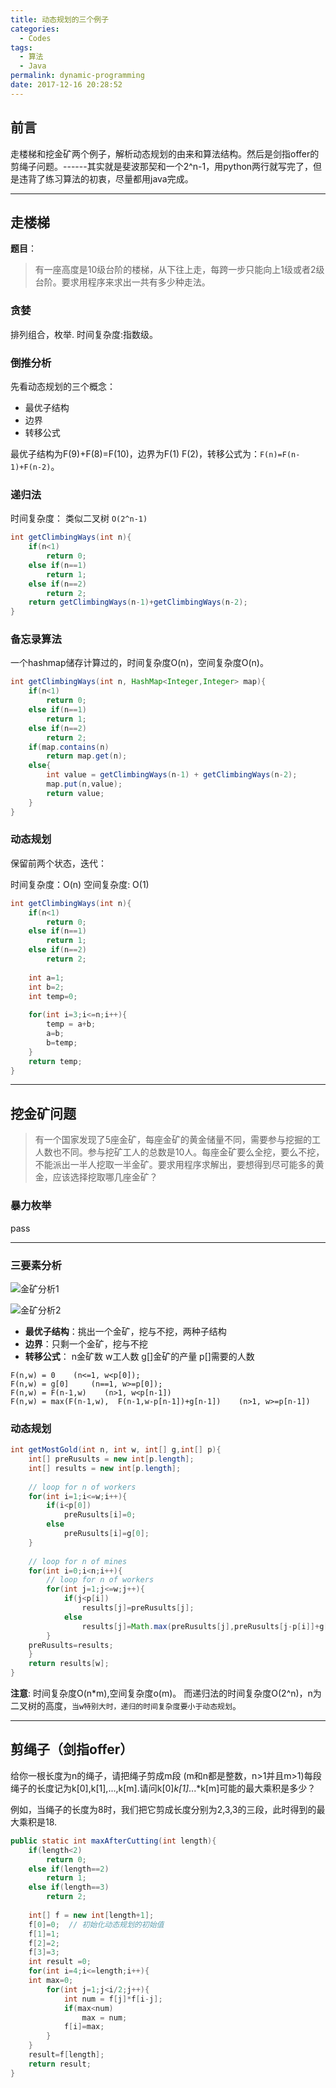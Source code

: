 ```yaml
---
title: 动态规划的三个例子
categories:
  - Codes
tags:
  - 算法
  - Java
permalink: dynamic-programming
date: 2017-12-16 20:28:52
---
```


<h2 id="intro">前言</h2>走楼梯和挖金矿两个例子，解析动态规划的由来和算法结构。然后是剑指offer的剪绳子问题。------其实就是斐波那契和一个2^n-1，用python两行就写完了，但是违背了练习算法的初衷，尽量都用java完成。

<!-- more -->

---------------


## 走楼梯

**题目**：

> 有一座高度是10级台阶的楼梯，从下往上走，每跨一步只能向上1级或者2级台阶。要求用程序来求出一共有多少种走法。

### 贪婪

排列组合，枚举.   时间复杂度:指数级。

### 倒推分析

先看动态规划的三个概念：

- 最优子结构
- 边界
- 转移公式

最优子结构为F(9)+F(8)=F(10)，边界为F(1) F(2)，转移公式为：`F(n)=F(n-1)+F(n-2)`。

### 递归法

时间复杂度： 类似二叉树  `O(2^n-1)`

``` java
int getClimbingWays(int n){
	if(n<1)
		return 0;
	else if(n==1)
		return 1;
	else if(n==2)
		return 2;
	return getClimbingWays(n-1)+getClimbingWays(n-2);
}	
```



### 备忘录算法

一个hashmap储存计算过的，时间复杂度O(n)，空间复杂度O(n)。

``` java
int getClimbingWays(int n, HashMap<Integer,Integer> map){
	if(n<1)
		return 0;
	else if(n==1)
		return 1;
	else if(n==2)
		return 2;
	if(map.contains(n)
		return map.get(n);
	else{
		int value = getClimbingWays(n-1) + getClimbingWays(n-2);
		map.put(n,value);
		return value;
	}
}
```

### 动态规划

保留前两个状态，迭代：

时间复杂度：O(n)  空间复杂度: O(1)

``` java
int getClimbingWays(int n){
	if(n<1)
		return 0;
	else if(n==1)
		return 1;
	else if(n==2)
		return 2;
		
	int a=1;
	int b=2;
	int temp=0;
	
	for(int i=3;i<=n;i++){
		temp = a+b;
		a=b;
		b=temp;
	}
	return temp;
}
```
---


## 挖金矿问题


> 有一个国家发现了5座金矿，每座金矿的黄金储量不同，需要参与挖掘的工人数也不同。参与挖矿工人的总数是10人。每座金矿要么全挖，要么不挖，不能派出一半人挖取一半金矿。要求用程序求解出，要想得到尽可能多的黄金，应该选择挖取哪几座金矿？


### 暴力枚举

pass

---

### 三要素分析

![金矿分析1](http://o7myibfc7.bkt.clouddn.com/%E9%87%91%E7%9F%BF1.jpg)


![金矿分析2](http://o7myibfc7.bkt.clouddn.com/%E9%87%91%E7%9F%BF2.jpg)

- **最优子结构**：挑出一个金矿，挖与不挖，两种子结构
- **边界**：只剩一个金矿，挖与不挖
- **转移公式**： n金矿数   w工人数 g[]金矿的产量  p[]需要的人数 

```
F(n,w) = 0    (n<=1, w<p[0]);
F(n,w) = g[0]     (n==1, w>=p[0]);
F(n,w) = F(n-1,w)    (n>1, w<p[n-1])  
F(n,w) = max(F(n-1,w),  F(n-1,w-p[n-1])+g[n-1])    (n>1, w>=p[n-1])
```

### 动态规划

``` java
int getMostGold(int n, int w, int[] g,int[] p){
	int[] preRusults = new int[p.length];
	int[] results = new int[p.length];
	
	// loop for n of workers
	for(int i=1;i<=w;i++){
		if(i<p[0])
			preRusults[i]=0;
		else
			preRusults[i]=g[0];
	}
	
	// loop for n of mines
	for(int i=0;i<n;i++){
		// loop for n of workers
		for(int j=1;j<=w;j++){
			if(j<p[i])
				results[j]=preRusults[j];
			else
				results[j]=Math.max(preRusults[j],preRusults[j-p[i]]+g[i]);
		}
	preRusults=results;
	}
	return results[w];
}

```


**注意**: 时间复杂度O(n*m),空间复杂度o(m)。  而递归法的时间复杂度O(2^n)，n为二叉树的高度，`当w特别大时，递归的时间复杂度要小于动态规划`。
	
---


## 剪绳子（剑指offer）

给你一根长度为n的绳子，请把绳子剪成m段 (m和n都是整数，n>1并且m>1)每段绳子的长度记为k[0],k[1],...,k[m].请问k[0]*k[1]*...*k[m]可能的最大乘积是多少？

例如，当绳子的长度为8时，我们把它剪成长度分别为2,3,3的三段，此时得到的最大乘积是18.

``` java
public static int maxAfterCutting(int length){
	if(length<2)
		return 0;
	else if(length==2)
		return 1;
	else if(length==3)
		return 2;
		
	int[] f = new int[length+1];
	f[0]=0;  // 初始化动态规划的初始值
	f[1]=1;
	f[2]=2;
	f[3]=3;
	int result =0;
	for(int i=4;i<=length;i++){
	int max=0;
		for(int j=1;j<i/2;j++){
			int num = f[j]*f[i-j];
			if(max<num)
				max = num;
			f[i]=max;
		}
	}
	result=f[length];
	return result;
}
```